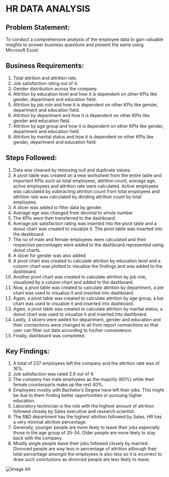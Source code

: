 # HR DATA ANALYSIS

## Problem Statement:
To conduct a comprehensive analysis of the employee data to gain valuable insights to answer business questions and present the same using Microsoft Excel.

## Business Requirements:
1.	Total attrition and attrition rate.
2.	Job satisfaction rating out of 4.
3.	Gender distribution across the company.
4.	Attrition by education level and how it is dependent on other KPIs like gender, department and education field.
5.	Attrition by job role and how it is dependent on other KPIs like gender, department and education field.
6.	Attrition by department and how it is dependent on other KPIs like gender and education field.
7.	Attrition by age group and how it is dependent on other KPIs like gender, department and education field.
8.	Attrition by marital status and how it is dependent on other KPIs like gender, department and education field.

## Steps Followed:
1.	Data was cleaned by removing null and duplicate values.
2.	A pivot table was created on a new worksheet from the entire table and important KPIs such as total employees, attrition count, average age, active employees and attrition rate were calculated. Active employees was calculated by subtracting attrition count from total employees and attrition rate was calculated by dividing attrition count by total employees.
3.	A slicer was added to filter data by gender.
4.	Average age was changed from decimal to whole number
5.	The KPIs were then transferred to the dashboard.
6.	Average job satisfaction rating was inserted into the pivot table and a donut chart was created to visualize it. The pivot table was inserted into the dashboard.
7.	The no of male and female employees were calculated and their respective percentages were added to the dashboard represented using donut charts.
8.	A slicer for gender was also added.
9.	A pivot chart was created to calculate attrition by education level and a column chart was plotted to visualize the findings and was added to the dashboard.
10.	Another pivot chart was created to calculate attrition by job role, visualized by a column chart and added to the dashboard.
11.	Now, a pivot table was created to calculate attrition by department, a pie chart was used to visualize it and inserted into dashboard.
12.	Again, a pivot table was created to calculate attrition by age group, a bar chart was used to visualize it and inserted into dashboard.
13.	Again, a pivot table was created to calculate attrition by marital status, a donut chart was used to visualize it and inserted into dashboard.
14.	Lastly, 3 slicers were added for department, gender and education and their connections were changed to all from report connections so that user can filter out data according to his/her convenience.
15.	Finally, dashboard was completed.

## Key Findings:
1.	A total of 237 employees left the company and the attrition rate was of 16%.
2.	Job satisfaction was rated 2.6 out of 4.
3.	The company has male employees as the majority (60%) while their female counterparts make up the rest 40%.
4.	Employees mostly with Bachelor’s Degree have left their jobs. This might be due to them finding better opportunities or pursuing higher education.
5.	 Laboratory technician is the role with the highest amount of attrition followed closely by Sales executive and research scientist.
6.	The R&D department has the highest attrition followed by Sales. HR has a very minimal attrition percentage.
7.	Generally, younger people are more likely to leave their jobs especially those in the age group of 25-34. Older people are more likely to stay back with the company.
8.	Mostly single people leave their jobs followed closely by married. Divorced people are way less in percentage of attrition although their total percentage amongst the employees is also less so it is incorrect to draw such conclusions as divorced people are less likely to leave.

 ![Image Alt](image_url)
